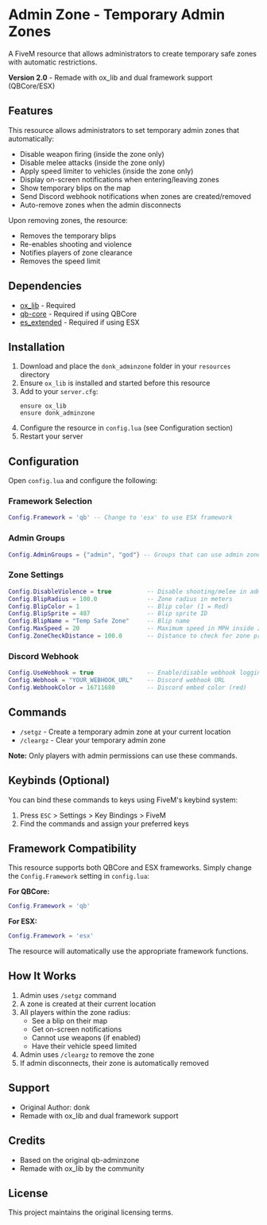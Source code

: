 # Admin Zone - Temporary Admin Zones

A FiveM resource that allows administrators to create temporary safe zones with automatic restrictions.

**Version 2.0** - Remade with ox_lib and dual framework support (QBCore/ESX)

## Features

This resource allows administrators to set temporary admin zones that automatically:
- Disable weapon firing (inside the zone only)
- Disable melee attacks (inside the zone only)
- Apply speed limiter to vehicles (inside the zone only)
- Display on-screen notifications when entering/leaving zones
- Show temporary blips on the map
- Send Discord webhook notifications when zones are created/removed
- Auto-remove zones when the admin disconnects

Upon removing zones, the resource:
- Removes the temporary blips
- Re-enables shooting and violence
- Notifies players of zone clearance
- Removes the speed limit

## Dependencies

- [ox_lib](https://github.com/overextended/ox_lib) - Required
- [qb-core](https://github.com/qbcore-framework/qb-core) - Required if using QBCore
- [es_extended](https://github.com/esx-framework/esx_core) - Required if using ESX

## Installation

1. Download and place the `donk_adminzone` folder in your `resources` directory
2. Ensure `ox_lib` is installed and started before this resource
3. Add to your `server.cfg`:
   ```
   ensure ox_lib
   ensure donk_adminzone
   ```
4. Configure the resource in `config.lua` (see Configuration section)
5. Restart your server

## Configuration

Open `config.lua` and configure the following:

### Framework Selection
```lua
Config.Framework = 'qb' -- Change to 'esx' to use ESX framework
```

### Admin Groups
```lua
Config.AdminGroups = {"admin", "god"} -- Groups that can use admin zone commands
```

### Zone Settings
```lua
Config.DisableViolence = true          -- Disable shooting/melee in admin zones
Config.BlipRadius = 100.0              -- Zone radius in meters
Config.BlipColor = 1                   -- Blip color (1 = Red)
Config.BlipSprite = 487                -- Blip sprite ID
Config.BlipName = "Temp Safe Zone"     -- Blip name
Config.MaxSpeed = 20                   -- Maximum speed in MPH inside zone
Config.ZoneCheckDistance = 100.0       -- Distance to check for zone proximity
```

### Discord Webhook
```lua
Config.UseWebhook = true               -- Enable/disable webhook logging
Config.Webhook = "YOUR_WEBHOOK_URL"    -- Discord webhook URL
Config.WebhookColor = 16711680         -- Discord embed color (red)
```

## Commands

- `/setgz` - Create a temporary admin zone at your current location
- `/cleargz` - Clear your temporary admin zone

**Note:** Only players with admin permissions can use these commands.

## Keybinds (Optional)

You can bind these commands to keys using FiveM's keybind system:
1. Press `ESC` > Settings > Key Bindings > FiveM
2. Find the commands and assign your preferred keys

## Framework Compatibility

This resource supports both QBCore and ESX frameworks. Simply change the `Config.Framework` setting in `config.lua`:

**For QBCore:**
```lua
Config.Framework = 'qb'
```

**For ESX:**
```lua
Config.Framework = 'esx'
```

The resource will automatically use the appropriate framework functions.

## How It Works

1. Admin uses `/setgz` command
2. A zone is created at their current location
3. All players within the zone radius:
   - See a blip on their map
   - Get on-screen notifications
   - Cannot use weapons (if enabled)
   - Have their vehicle speed limited
4. Admin uses `/cleargz` to remove the zone
5. If admin disconnects, their zone is automatically removed

## Support

- Original Author: donk
- Remade with ox_lib and dual framework support

## Credits

- Based on the original qb-adminzone
- Remade with ox_lib by the community

## License

This project maintains the original licensing terms.
